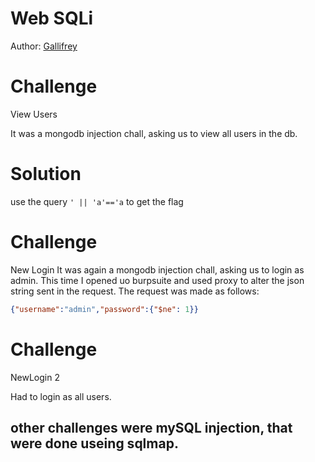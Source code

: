 # Web SQLi
Author: [Gallifrey](https://github.com/gall1frey)

# Challenge
View Users

It was a mongodb injection chall, asking us to view all users in the db.

# Solution
use the query ```' || 'a'=='a``` to get the flag

# Challenge
New Login
It was again a mongodb injection chall, asking us to login as admin.
This time I opened uo burpsuite and used proxy to alter the json string sent in the 
request. 
The request was made as follows:
```json
{"username":"admin","password":{"$ne": 1}}
```

# Challenge
NewLogin 2

Had to login as all users.

## other challenges were mySQL injection, that were done useing sqlmap.
